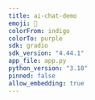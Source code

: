 ```yaml
---
title: ai-chat-demo
emoji: 🔮
colorFrom: indigo
colorTo: purple
sdk: gradio
sdk_version: "4.44.1"
app_file: app.py
python_version: "3.10"
pinned: false
allow_embedding: true
---
```

